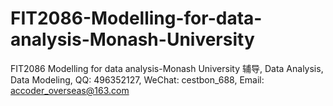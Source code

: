 # FIT2086-Modelling-for-data-analysis-Monash-University
FIT2086 Modelling for data analysis-Monash University 辅导, Data Analysis, Data Modeling, QQ: 496352127, WeChat: cestbon_688, Email: accoder_overseas@163.com

